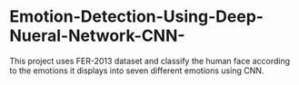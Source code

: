 # Emotion-Detection-Using-Deep-Nueral-Network-CNN-
This project uses FER-2013 dataset and classify the human face according to the emotions it displays into seven different emotions using CNN.
